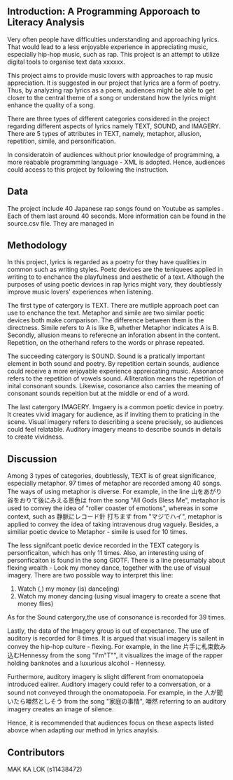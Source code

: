 ## Introduction: A Programming Apporoach to Literacy Analysis
Very often people have difficulties understanding and approaching lyrics. That would lead to a less enjoyable experience in appreciating music, especially hip-hop music, such as rap. This project is an attempt to utilize digital tools to organise text data xxxxxx. 

This project aims to provide music lovers with approaches to rap music appreciation. It is suggested in our project that lyrics are a form of poetry. Thus, by analyzing rap lyrics as a poem, audiences might be able to get closer to the central theme of a song or understand how the lyrics might enhance the quality of a song.

There are three types of different categories considered in the project regarding different aspects of lyrics namely TEXT, SOUND, and IMAGERY. There are 5 types of attributes in TEXT, namely, metaphor, allusion, repetition, simile, and personification. 

In consideratoin of audiences without prior knowledge of programming, a more reabable programming language - XML is adopted. Hence, audiences could access to this project by following the instruction.  

## Data
The project include 40 Japanese rap songs found on Youtube as samples . Each of them last around 40 seconds. More information can be found in the source.csv file. They are managed in 



## Methodology

In this project, lyrics is regarded as a poetry for they have qualities in common such as writing styles. Poetc devices are the teniquees applied in writing to to enchance the playfulness and aesthetic of a text. Although the purposes of using poetic devices in rap lyrics might vary, they doubtlessly improve music lovers' experiences when listening. 

The first type of catergory is TEXT. There are mutliple approach poet can use to enchance the text. Metaphor and simile are two similar poetic devices both make comparison. The difference between them is the directness. Simile refers to A is like B, whether Metaphor indicates A is B. Secondly, allusion means to referecne an inforation absent in the content. Repetition, on the otherhand refers to the words or phrase repeated. 

The succeeding catergory is SOUND. Sound is a pratically important element in both sound and poetry. By repetition certain sounds, audience could receive a more enjoyable experience appreicating music. Assonance refers to the repetition of vowels sound. Alliteration means the repetition of inital consonant sounds. Likewise, cosonance also carries the meaning of consonant sounds repeition but at the middle or end of a word.

The last catergory IMAGERY. Imgaery is a common poetic device in poetry. It creates vivid imagary for audience, as if inviting them to praticing in the scene. Visual imagery refers to describing a scene precisely, so audiences could feel relatable. Auditory imagery means to describe sounds in details to create vividness.

## Discussion

Among 3 types of categories, doubtlessly, TEXT is of great significance, especially metaphor. 97 times of metaphor are recorded among 40 songs. The ways of using metaphor is diverse. For example, in the line 山をあがり谷をおりて後にみえる景色は from the song "All Gods Bless Me", metaphor is used to convey the idea of "roller coaster of emotions", whereas in some context, such as 静脈にレコード針 打ちます from "マジでハイ", metaphor is applied to convey the idea of taking intravenous drug vaguely. Besides, a similiar poetic device to Metaphor - simile is used for 10 times.

The less signifcant poetic device recorded in the TEXT category is personficaiton, which has only 11 times. Also, an interesting using of personficaiton is found in the song GIOTF. There is a line presumably about flexing wealth - Look my money dance, together with the use of visual imagery. There are two possible way to interpret this line: 

1. Watch (,) my money (is) dance(ing)
2. Watch my money dancing (using visual imagery to create a scene that money flies)

As for the Sound catergory,the use of consonance is recorded for 39 times. 

Lastly, the data of the Imagery group is out of expectance. The use of auditory is recorded for 8 times. It is argued that visual imagery is sailent in convey the hip-hop culture - flexing. For example, in the line 片手に札束飲み込むHennessy from the song "I'm"T"", it visualizes the image of the rapper holding banknotes and a luxurious alcohol - Hennessy. 

Furthermore, auditory imagery is slight different from onomatopoeia introduced ealirer. Auditory imagery could refer to a conversation, or a sound not conveyed through the onomatopoeia. For example, in the 人が聞いたら唖然としそう from the song "家庭の事情", 唖然 referring to an auditory imagery creates an image of silence. 

Hence, it is recommended that audiences focus on these aspects listed abovce when adapting our method in lyrics anaylsis.

## Contributors
MAK KA LOK (s11438472)
